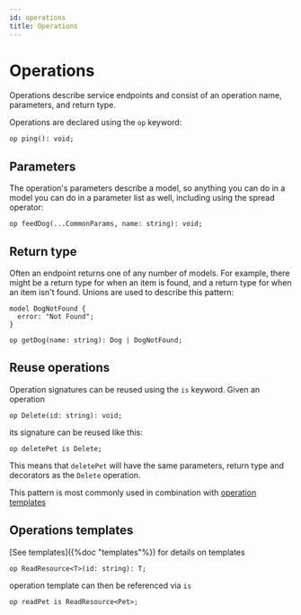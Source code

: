 ```yaml
---
id: operations
title: Operations
---
```


# Operations

Operations describe service endpoints and consist of an operation name, parameters, and return type.

Operations are declared using the `op` keyword:

```cadl
op ping(): void;
```

## Parameters

The operation's parameters describe a model, so anything you can do in a model you can do in a parameter list as well, including using the spread operator:

```cadl
op feedDog(...CommonParams, name: string): void;
```

## Return type

Often an endpoint returns one of any number of models. For example, there might be a return type for when an item is found, and a return type for when an item isn't found. Unions are used to describe this pattern:

```cadl
model DogNotFound {
  error: "Not Found";
}

op getDog(name: string): Dog | DogNotFound;
```

## Reuse operations

Operation signatures can be reused using the `is` keyword. Given an operation

```cadl
op Delete(id: string): void;
```

its signature can be reused like this:

```cadl
op deletePet is Delete;
```

This means that `deletePet` will have the same parameters, return type and decorators as the `Delete` operation.

This pattern is most commonly used in combination with [operation templates](#operations-templates)

## Operations templates

[See templates]({%doc "templates"%}) for details on templates

```cadl
op ReadResource<T>(id: string): T;
```

operation template can then be referenced via `is`

```cadl
op readPet is ReadResource<Pet>;
```
